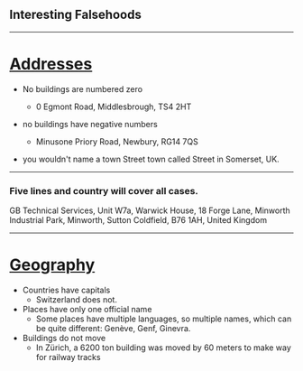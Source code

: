 ## Interesting Falsehoods

---

# [Addresses](https://www.mjt.me.uk/posts/falsehoods-programmers-believe-about-addresses/)

* No buildings are numbered zero
  * 0 Egmont Road, Middlesbrough, TS4 2HT

* no buildings have negative numbers
  * Minusone Priory Road, Newbury, RG14 7QS

* you wouldn't name a town Street
  town called Street in Somerset, UK.

---

### Five lines and country will cover all cases.
GB Technical Services,
Unit W7a, Warwick House,
18 Forge Lane,
Minworth Industrial Park,
Minworth, Sutton Coldfield,
B76 1AH,
United Kingdom

---

# [Geography](http://wiesmann.codiferes.net/wordpress/?p=15187&lang=en)
* Countries have capitals
  * Switzerland does not.
* Places have only one official name
  * Some places have multiple languages, so multiple names, which can be quite different: Genève, Genf, Ginevra.
* Buildings do not move
  * In Zürich, a 6200 ton building was moved by 60 meters to make way for railway tracks
